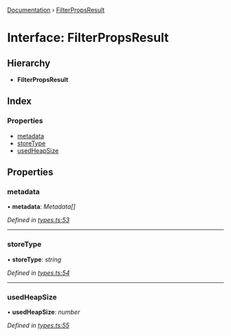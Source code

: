 [Documentation](../README.md) › [FilterPropsResult](filterpropsresult.md)

# Interface: FilterPropsResult

## Hierarchy

* **FilterPropsResult**

## Index

### Properties

* [metadata](filterpropsresult.md#metadata)
* [storeType](filterpropsresult.md#storetype)
* [usedHeapSize](filterpropsresult.md#usedheapsize)

## Properties

###  metadata

• **metadata**: *Metadata[]*

*Defined in [types.ts:53](https://github.com/badbatch/cachemap/blob/631c61b/packages/core-worker/src/types.ts#L53)*

___

###  storeType

• **storeType**: *string*

*Defined in [types.ts:54](https://github.com/badbatch/cachemap/blob/631c61b/packages/core-worker/src/types.ts#L54)*

___

###  usedHeapSize

• **usedHeapSize**: *number*

*Defined in [types.ts:55](https://github.com/badbatch/cachemap/blob/631c61b/packages/core-worker/src/types.ts#L55)*
